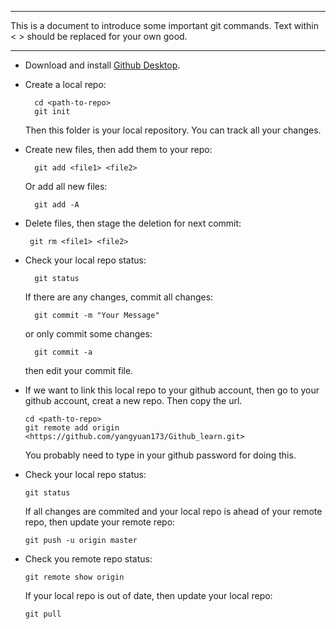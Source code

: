 ---------------------------------------

This is a document to introduce some important git commands. Text within < > should be replaced for your own good.

---------------------------------------
- Download and install [Github Desktop](https://desktop.github.com/). 

- Create a local repo:

        cd <path-to-repo>
        git init

  Then this folder is your local repository. You can track all your changes.
- Create new files, then add them to your repo:

        git add <file1> <file2>
 
   Or add all new files:
 
        git add -A
 
- Delete files, then stage the deletion for next commit:
 
       git rm <file1> <file2>

- Check your local repo status:

        git status

  If there are any changes, commit all changes:

        git commit -m "Your Message"
  or only commit some changes:

        git commit -a
  then edit your commit file.

- If we want to link this local repo to your github account, then go to your github account, creat a new repo. Then copy the url.

      cd <path-to-repo>
      git remote add origin <https://github.com/yangyuan173/Github_learn.git>

  You probably need to type in your github password for doing this.

- Check your local repo status:

      git status
    
  If all changes are commited and your local repo is ahead of your remote repo, then update your remote repo:

      git push -u origin master
    
- Check you remote repo status:

      git remote show origin
    
  If your local repo is out of date, then update your local repo:

      git pull


